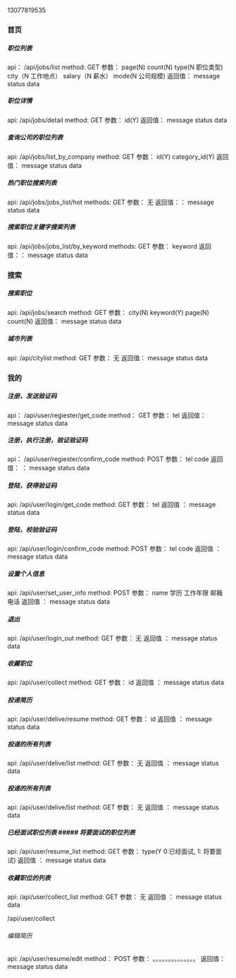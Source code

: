 13077819535

### 首页

##### 职位列表
api： /api/jobs/list
method: GET
参数： page(N)     count(N)    type(N  职位类型)   city（N 工作地点）   salary（N  薪水）   mode(N 公司规模)
返回值： message     status     data

##### 职位详情
api: /api/jobs/detail
method: GET
参数： id(Y)
返回值：  message     status     data


##### 查询公司的职位列表
api: /api/jobs/list_by_company
method: GET
参数： id(Y)   category_id(Y)
返回值：  message     status     data

##### 热门职位搜索列表
api: /api/jobs/jobs_list/hot
methods: GET
参数： 无
返回值：：  message     status     data

##### 搜索职位关键字搜索列表
api: /api/jobs/jobs_list/by_keyword
methods: GET
参数： keyword
返回值：：  message     status     data



### 搜索

##### 搜索职位
api: /api/jobs/search
method: GET
参数： city(N)    keyword(Y)   page(N)    count(N)
返回值：  message     status     data



##### 城市列表
api: /api/citylist
method: GET
参数： 无
返回值：  message     status     data


### 我的

##### 注册，发送验证码
api： /api/user/regiester/get_code
method： GET
参数： tel
返回值： message     status     data

##### 注册，执行注册，验证验证码
api： /api/user/regiester/confirm_code
method: POST
参数： tel    code
返回值： ： message     status     data

##### 登陆，获得验证码
api: /api/user/login/get_code
method: GET
参数： tel
返回值 ： message     status     data

##### 登陆，校验验证码
api: /api/user/login/confirm_code
method: POST
参数： tel   code
返回值 ： message     status     data


##### 设置个人信息
api: /api/user/set_user_info
method: POST
参数： name   学历   工作年限     邮箱     电话
返回值 ： message     status     data

##### 退出
api: /api/user/login_out
method: GET
参数： 无
返回值 ： message     status     data






##### 收藏职位
api: /api/user/collect
method: GET
参数： id
返回值 ： message     status     data


##### 投递简历
api: /api/user/delive/resume
method: GET
参数： id
返回值 ： message     status     data


##### 投递的所有列表
api: /api/user/delive/list
method: GET
参数： 无
返回值 ： message     status     data


##### 投递的所有列表
api: /api/user/delive/list
method: GET
参数： 无
返回值 ： message     status     data


##### 已经面试职位列表   ##### 将要面试的职位列表
api: /api/user/resume_list
method: GET
参数： type(Y   0:已经面试, 1: 将要面试)
返回值 ： message     status     data



##### 收藏职位的列表
api: /api/user/collect_list
method: GET
参数： 无
返回值 ： message     status     data

/api/user/collect



###### 编辑简历
api: /api/user/resume/edit
method： POST
参数： 。。。。。。。。。。。。。。
返回值： message     status     data

